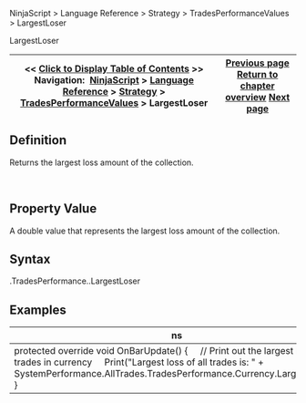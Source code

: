 ﻿
NinjaScript > Language Reference > Strategy > TradesPerformanceValues > LargestLoser

LargestLoser

| << [Click to Display Table of Contents](largestloser.md) >> **Navigation:**     [NinjaScript](ninjascript-1.md) > [Language Reference](language_reference_wip-1.md) > [Strategy](strategy-1.md) > [TradesPerformanceValues](tradesperformancevalues-1.md) > LargestLoser | [Previous page](drawdown-1.md) [Return to chapter overview](tradesperformancevalues-1.md) [Next page](largestwinner-1.md) |
| --- | --- |
## Definition
Returns the largest loss amount of the collection.  

 
## Property Value
A double value that represents the largest loss amount of the collection.
 
## Syntax
<TradeCollection>.TradesPerformance.<TradesPerformanceValues>.LargestLoser

## 
## Examples

| ns |
| --- |
| protected override void OnBarUpdate() {      // Print out the largest loss of all trades in currency      Print("Largest loss of all trades is: " + SystemPerformance.AllTrades.TradesPerformance.Currency.LargestLoser); } |
